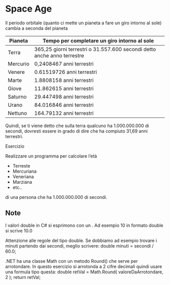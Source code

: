 # Space Age

Il periodo orbitale (quanto ci mette un pianeta a fare un giro intorno al sole) cambia a seconda del pianeta 

| Pianeta | Tempo per completare un giro intorno al sole |
|--|--|
| Terra | 365,25 giorni terrestri o 31.557.600 secondi detto anche anno terrestre |
| Mercurio | 0,2408467 anni terrestri |
| Venere | 0.61519726 anni terrestri |
| Marte | 1.8808158 anni terrestri |
| Giove | 11.862615 anni terrestri |
| Saturno | 29.447498 anni terrestri |
| Urano | 84.016846 anni terrestri |
| Nettuno | 164.79132 anni terrestri |

Quindi, se ti viene detto che sulla terra qualcuno ha 1.000.000.000 di secondi, dovresti essere in grado di dire che ha compiuto 31,69 anni terrestri.


Esercizio

Realizzare un programma per calcolare l’età 
- Terreste 
- Mercuriana 
- Veneriana 
- Marziana 
- etc..

di una persona che ha 1.000.000.000 di secondi.

## Note

I valori double in C# si esprimono con un .
Ad esempio 10 in formato double si scrive 10.0

Attenzione alle regole del tipo double.
Se dobbiamo ad esempio trovare i minuti partendo dai secondi, meglio scrivere:
double minuti = secondi / 60.0;

.NET ha una classe Math con un metodo Round() che serve per arrotondare.
In questo esercizio si arrotonda a 2 cifre decimali quindi usare una formula tipo questa:
double retVal = Math.Round( valoreDaArrotondare, 2 );
return retVal;
